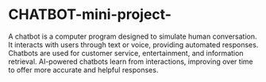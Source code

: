 # CHATBOT-mini-project-
A chatbot is a computer program designed to simulate human conversation. It interacts with users through text or voice, providing automated responses. Chatbots are used for customer service, entertainment, and information retrieval. AI-powered chatbots learn from interactions, improving over time to offer more accurate and helpful responses.
